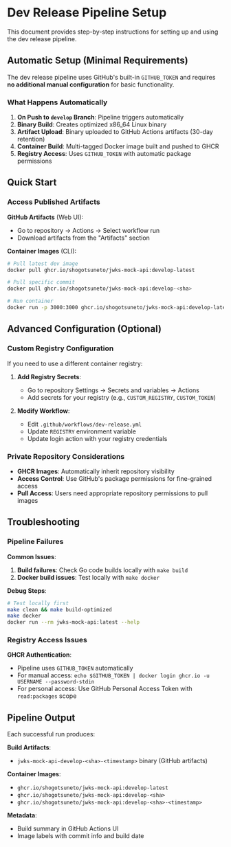 # Dev Release Pipeline Setup

This document provides step-by-step instructions for setting up and using the dev release pipeline.

## Automatic Setup (Minimal Requirements)

The dev release pipeline uses GitHub's built-in `GITHUB_TOKEN` and requires **no additional manual configuration** for basic functionality.

### What Happens Automatically

1. **On Push to `develop` Branch**: Pipeline triggers automatically
2. **Binary Build**: Creates optimized x86_64 Linux binary
3. **Artifact Upload**: Binary uploaded to GitHub Actions artifacts (30-day retention)
4. **Container Build**: Multi-tagged Docker image built and pushed to GHCR
5. **Registry Access**: Uses `GITHUB_TOKEN` with automatic package permissions

## Quick Start

### Access Published Artifacts

**GitHub Artifacts** (Web UI):
- Go to repository → Actions → Select workflow run
- Download artifacts from the "Artifacts" section

**Container Images** (CLI):
```bash
# Pull latest dev image
docker pull ghcr.io/shogotsuneto/jwks-mock-api:develop-latest

# Pull specific commit
docker pull ghcr.io/shogotsuneto/jwks-mock-api:develop-<sha>

# Run container
docker run -p 3000:3000 ghcr.io/shogotsuneto/jwks-mock-api:develop-latest
```

## Advanced Configuration (Optional)

### Custom Registry Configuration

If you need to use a different container registry:

1. **Add Registry Secrets**:
   - Go to repository Settings → Secrets and variables → Actions
   - Add secrets for your registry (e.g., `CUSTOM_REGISTRY`, `CUSTOM_TOKEN`)

2. **Modify Workflow**:
   - Edit `.github/workflows/dev-release.yml`
   - Update `REGISTRY` environment variable
   - Update login action with your registry credentials

### Private Repository Considerations

- **GHCR Images**: Automatically inherit repository visibility
- **Access Control**: Use GitHub's package permissions for fine-grained access
- **Pull Access**: Users need appropriate repository permissions to pull images

## Troubleshooting

### Pipeline Failures

**Common Issues**:
1. **Build failures**: Check Go code builds locally with `make build`
2. **Docker build issues**: Test locally with `make docker`

**Debug Steps**:
```bash
# Test locally first
make clean && make build-optimized
make docker
docker run --rm jwks-mock-api:latest --help
```

### Registry Access Issues

**GHCR Authentication**:
- Pipeline uses `GITHUB_TOKEN` automatically
- For manual access: `echo $GITHUB_TOKEN | docker login ghcr.io -u USERNAME --password-stdin`
- For personal access: Use GitHub Personal Access Token with `read:packages` scope

## Pipeline Output

Each successful run produces:

**Build Artifacts**:
- `jwks-mock-api-develop-<sha>-<timestamp>` binary (GitHub artifacts)

**Container Images**:
- `ghcr.io/shogotsuneto/jwks-mock-api:develop-latest`
- `ghcr.io/shogotsuneto/jwks-mock-api:develop-<sha>`
- `ghcr.io/shogotsuneto/jwks-mock-api:develop-<sha>-<timestamp>`

**Metadata**:
- Build summary in GitHub Actions UI
- Image labels with commit info and build date